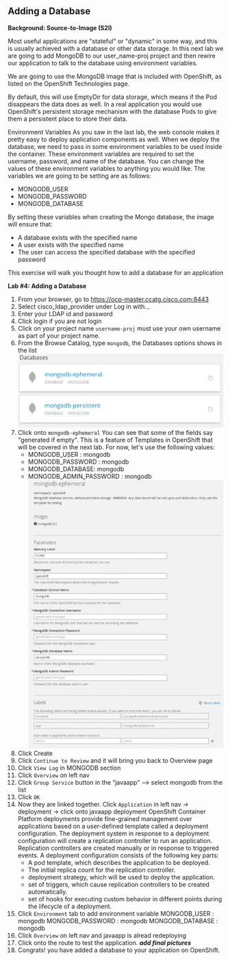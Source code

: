 ## Adding a Database 

**Background: Source-to-Image (S2I)**

Most useful applications are "stateful" or "dynamic" in some way, and this is usually achieved with a database or other data storage. In this next lab we are going to add MongoDB to our user_name-proj project and then rewire our application to talk to the database using environment variables.

We are going to use the MongoDB image that is included with OpenShift, as listed on the OpenShift Technologies page.

By default, this will use EmptyDir for data storage, which means if the Pod disappears the data does as well. In a real application you would use OpenShift's persistent storage mechanism with the database Pods to give them a persistent place to store their data.

Environment Variables
As you saw in the last lab, the web console makes it pretty easy to deploy application components as well. When we deploy the database, we need to pass in some environment variables to be used inside the container. These environment variables are required to set the username, password, and name of the database. You can change the values of these environment variables to anything you would like. The variables we are going to be setting are as follows:

- MONGODB_USER
- MONGODB_PASSWORD
- MONGODB_DATABASE

By setting these variables when creating the Mongo database, the image will ensure that:

- A database exists with the specified name
- A user exists with the specified name
- The user can access the specified database with the specified password

This exercise will walk you thought how to add a database for an application

**Lab #4: Adding a Database**

1. From your browser, go to https://ocp-master.ccatg.cisco.com:8443
2. Select cisco_ldap_provider under Log in with...
3. Enter your LDAP id and password
4. Click login if you are not login
5. Click on your project name `username-proj` must use your own username as part of your project name. 
6. From the Browse Catalog, type `mongodb`, the Databases options shows in the list
![image](images/mongodbList.jpg)
7. Click onto `mongodb-ephemeral`
You can see that some of the fields say "generated if empty". This is a feature of Templates in OpenShift that will be covered in the next lab. For now, let's use the following values:
	* MONGODB_USER : mongodb
	* MONGODB_PASSWORD : mongodb
	* MONGODB_DATABASE: mongodb
	* MONGODB_ADMIN_PASSWORD : mongodb
![image](images/mongodb.jpg)
8. Click Create
9. Click `Continue to Review` and it will bring you back to Overview page
10. Click `View Log` in MONGODB section
11.  Click `Overview` on left nav 
12. Click `Group Service` button in the “javaapp” —> select mongodb from the list
13. Click `OK`
14. Now they are linked together. Click `Application` in left nav → deployment → click onto javaapp deployment
OpenShift Container Platform deployments provide fine-grained management over applications based on a user-defined template called a deployment configuration. The deployment system in response to a deployment configuration will create a replication controller to run an application. Replication controllers are created manually or in response to triggered events.
A deployment configuration consists of the following key parts:
	* A pod template, which describes the application to be deployed.
	* The initial replica count for the replication controller.
	* deployment strategy, which will be used to deploy the application.
	* set of triggers, which cause replication controllers to be created automatically.
	* set of hooks for executing custom behavior in different points during the lifecycle of a deployment.
15. Click `Environment` tab to add environment variable
MONGODB_USER : mongodb
MONGODB_PASSWORD : mongodb
MONGODB_DATABASE : mongodb
16. Click `Overview` on left nav and javaapp is alread redeploying
17. Click onto the route to test the application.
***add final pictures***
18. Congrats! you have added a database to your application on OpenShift.




